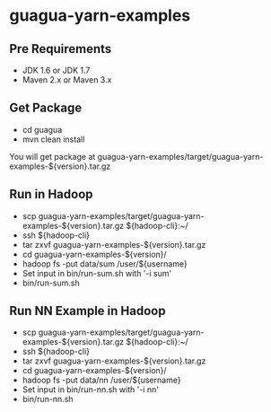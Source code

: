 guagua-yarn-examples
======

## Pre Requirements

*  JDK 1.6 or JDK 1.7
*  Maven 2.x or Maven 3.x

## Get Package

*  cd guagua
*  mvn clean install

You will get package at guagua-yarn-examples/target/guagua-yarn-examples-${version}.tar.gz

## Run in Hadoop

*  scp guagua-yarn-examples/target/guagua-yarn-examples-${version}.tar.gz ${hadoop-cli}:~/
*  ssh ${hadoop-cli}
*  tar zxvf guagua-yarn-examples-${version}.tar.gz
*  cd guagua-yarn-examples-${version}/
*  hadoop fs -put data/sum /user/${username}
*  Set input in bin/run-sum.sh with '-i sum'
*  bin/run-sum.sh

## Run NN Example in Hadoop

*  scp guagua-yarn-examples/target/guagua-yarn-examples-${version}.tar.gz ${hadoop-cli}:~/
*  ssh ${hadoop-cli}
*  tar zxvf guagua-yarn-examples-${version}.tar.gz
*  cd guagua-yarn-examples-${version}/
*  hadoop fs -put data/nn /user/${username}
*  Set input in bin/run-nn.sh with '-i nn'
*  bin/run-nn.sh

